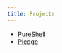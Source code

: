 ```yaml
---
title: Projects
---
```


 - [PureShell](https://github.com/cgohla/pureshell)
 - [Pledge](https://github.com/cgohla/pledge)
